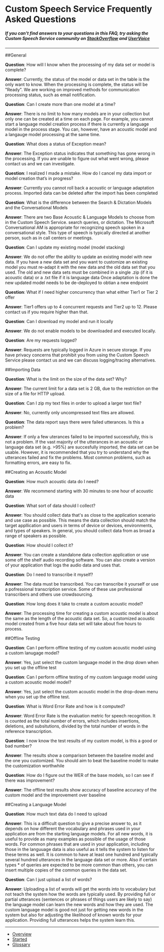 ﻿<!-- 
NavPath: Custom Speech Service
LinkLabel: Frequently Asked Questions
Url: Custom-Speech-Service/FAQ
Weight: 40
-->
# Custom Speech Service Frequently Asked Questions
##### If you can't find answers to your questions in this FAQ, try asking the Custom Speech Service community on [StackOverflow](https://stackoverflow.com/questions/tagged/project-oxford+or+microsoft-cognitive) and [UserVoice](https://cognitive.uservoice.com/) 

-----
##General

**Question**: How will I know when the processing of my data set or model is complete?

**Answer**: Currently, the status of the model or data set in the table is the only want to know. 
When the processing is complete, the status will be "Ready". 
We are working on improved methods for communication processing status, such as email notification.

**Question**: Can I create more than one model at a time?

**Answer**: There is no limit to how many models are in your collection but only one can be created at a time on each page. 
For example, you cannot start a language model creation process if there is currently a language model in the process stage. 
You can, however, have an acoustic model and a langauge model processing at the same time. 

**Question**: What does a status of Exception mean?

**Answer**: The Exception status indicates that something has gone wrong in the processing. 
If you are unable to figure out what went wrong, please contact us and we can investigate.

**Question**: I realized I made a mistake. How do I cancel my data import or model creation that’s in progress? 

**Answer**: Currently you cannot roll back a acoustic or language adaptation process. 
Imported data can be deleted after the import has been completed

**Question**: What is the difference between the Search & Dictation Models and the Conversational Models

**Answer**: There are two Base Acoustic & Language Models to choose from in the Custom Speech Service. 
search queries, or dictation. The Microsoft Conversational AM is appropriate for recognizing speech spoken in a conversational style. 
This type of speech is typically directed at another person, such as in call centers or meetings.

**Question**: Can I update my existing model (model stacking)

**Answer**: We do not offer the ability to update an existing model with new data. 
If you have a new data set and you want to customize an existing model you must re-adapt it with the new data and the old data set that you used.
The old and new data sets must be combined in a single .zip (if it is acoustic data) or a .txt file if it is language data
Once adaptation is done the new updated model needs to be de-deployed to obtian a new endpoint

**Question**: What if I need higher concurrency than what either Tier1 or Tier 2 offer

**Answer**: Tier1 offers up to 4 concurrent requests and Tier2 up to 12. 
Please contact us if you require higher than that.

**Question**: Can I download my model and run it locally

**Answer**: We do not enable models to be downloaded and executed locally.

**Question**: Are my requests logged?

**Answer**: Requests are typically logged in Azure in secure storage. 
If you have privacy concerns that prohibit you from using the Custom Speech Service please contact us and we can discuss logging/tracing alternatives.

##Importing Data

**Question**: What is the limit on the size of the data set? Why? 

**Answer**: The current limit for a data set is 2 GB, due to the restriction on the size of a file for HTTP upload. 

**Question**: Can I zip my text files in order to upload a larger text file? 

**Answer**: No, currently only uncompressed text files are allowed.

**Question**: The data report says there were failed utterances. Is this a problem?

**Answer**: If only a few uterances failed to be imported successfully, this is not a problem. 
If the vast majority of the utterances in an acoustic or language data set (e.g. >95%) are succesfully imported, 
the data set can be usable. However, it is recommended that you try to understand why the utterances failed and fix the problems. 
Most common problems, such as formatting errors, are easy to fix. 

##Creating an Acoustic Model

**Question**: How much acoustic data do I need?

**Answer**: We recommend starting with 30 minutes to one hour of acoustic data

**Question**: What sort of data should I collect?

**Answer**: You should collect data that's as close to the application scenario and use case as possible. 
This means the data collection should match the target appllication and users in terms of device or devices, 
environments, and types of speakers. In general, you should collect data from as broad a range of speakers as possible. 

**Question**: How should I collect it? 

**Answer**: You can create a standalone data collection application or use some off the shelf audio recording software. 
You can also create a version of your application that logs the audio data and uses that. 

**Question**: Do I need to transcribe it myself? 

**Answer**: The data must be transcribed. You can transcribe it yourself 
or use a pofressional transcription service. Some of these use professional transcribers and others 
use crowdsourcing. 

**Question**: How long does it take to create a custom acoustic model?

**Answer**: The processing time for creating a custom acoustic model is about the same as the length of the acoustic data set. 
So, a customized acoustic model created from a five hour data set will take about five hours to process. 

##Offline Testing

**Question**: Can I perform offline testing of my custom acoustic model using a custom lanugage model?

**Answer**: Yes, just select the custom language model in the drop down when you set up the offline test

**Question**: Can I perform offline testing of my custom language model using a custom acoustic model model?

**Answer**: Yes, just select the custom acoustic model in the drop-down menu when you set up the offline test.

**Question**: What is Word Error Rate and how is it computed?

**Answer**: Word Error Rate is the evaluation metric for speech recognition. It is counted as the total number of errors, 
which includes insertions, deletions, and subsitutions, divided by the total number of words in the reference transcription.

**Question**: I now know the test results of my custom model, is this a good or bad number?

**Answer**: The results show a comparison between the baseline model and the one you customized. 
You should aim to beat the baseline model to make the customization worthwhile

**Question**: How do I figure out the WER of the base models, so I can see if there was improvement? 

**Answer**: The offline test results show accuracy of baseline accuracy of the custom model and the improvement over baseline

##Creating a Language Model

**Question**: How much text data do I need to upload

**Answer**: This is a difficult question to give a precise answer to, as it depends on how different the vocabulary and phrases 
used in your application are from the starting language models. For all new words, it is useful to provide 
as many examples as possible of the usage of those words. For common phrases that are used in your application, 
including those in the languuage data is also useful as it tells the system to listen for these terms as well. 
It is common to have at least one hundred and typically several hundred utterances in the language data set or more. 
Also if certain types * of queries are expected to be more common than others, you can insert multiple copies of the common queries in the data set.

**Question**: Can I just upload a list of words?

**Answer**: Uploading a list of words will get the words into to vocabulary but not teach the system how the words are typically used. 
By providing full or partial utterances (sentences or phrases of things users are likely to say) the language model can learn 
the new words and how they are used. The custom language model is good not just for getting new words in the system 
but also for adjusting the likelihood of known words for your application. Providing full utterances helps the system learn this. 

-----


 * [Overview](Home.md)
 * [Started](GetStarted.md)
 * [Glossary](Glossary.md)
